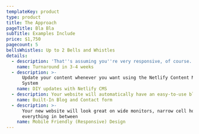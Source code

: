 ```yaml
---
templateKey: product
type: product
title: The Approach
pageTitle: Bla Bla
subTitle: Examples Include
price: $1,750
pagecount: 5
bellsWhistles: Up to 2 Bells and Whistles
details:
  - description: 'That''s assuming you''re very responsive, of course.'
    name: Turnaround in 3-4 weeks
  - description: >-
      Update your content whenever you want using the Netlify Content Management
      System
    name: DIY updates with Netlify CMS
  - description: Your website will automatically have an easy-to-use blog and contact form.
    name: Built-In Blog and Contact form
  - description: >-
      Your new website will look great on wide monitors, narrow cell hones, and
      everything in between
    name: Mobile Friendly (Responsive) Design
---
```


